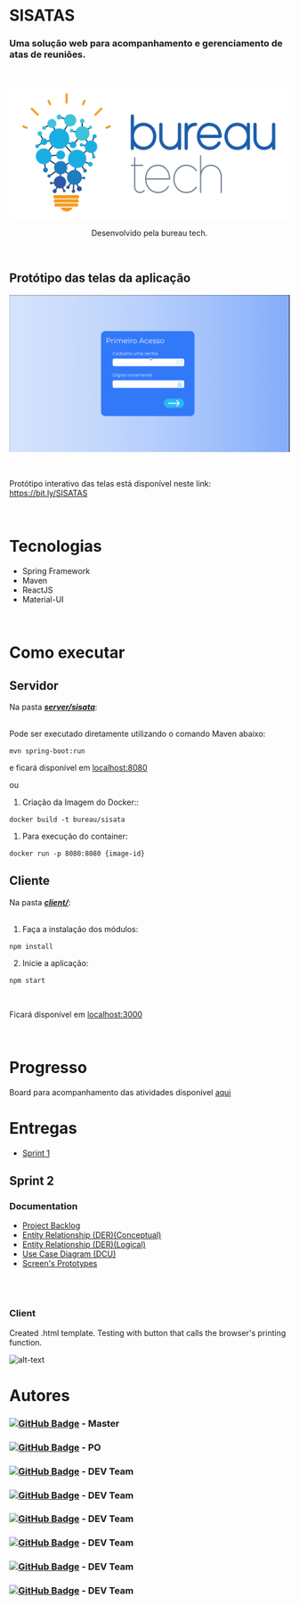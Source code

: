 # SISATAS

### Uma solução web para acompanhamento e gerenciamento de atas de reuniões.

<br>

<div align="center">

![logo](./assets/png/BureauTechLogo.png)

Desenvolvido pela bureau tech.

</div>

<br>

## Protótipo das telas da aplicação

![telas](./assets/gifs/telas.gif)

<br>

Protótipo interativo das telas está disponível neste link: https://bit.ly/SISATAS

<br>

# Tecnologias

- Spring Framework
- Maven
- ReactJS
- Material-UI

</br>

# Como executar

## Servidor

Na pasta [***server/sisata***](./server/sisata): </br></br>

Pode ser executado diretamente utilizando o comando Maven abaixo:

```
mvn spring-boot:run
```

e ficará disponível em [localhost:8080](http://localhost/8080)

ou

1. Criação da Imagem do Docker::

```
docker build -t bureau/sisata
```

1. Para execução do container:

```
docker run -p 8080:8080 {image-id}
```


## Cliente

Na pasta [***client/***](./client): </br></br>

1. Faça a instalação dos módulos:
   
```
npm install
```

2. Inicie a aplicação: 

```
npm start
```
</br>

Ficará disponível em [localhost:3000](http://localhost/3000)

</br>

# Progresso

Board para acompanhamento das atividades disponível [aqui](https://www.notion.so/b2249587d2c24f6995f4c7ba8dea304e?v=322477ad68b04c12ac4bc0e36c55bd61)

# Entregas

- [Sprint 1](https://github.com/BureauTech/ProjectSisatas/tree/prod/sprint-1)

## Sprint 2

### Documentation
- [Project Backlog](https://github.com/BureauTech/ProjectSisatas/blob/feature/readme/docs/Product%20Backlog%20-%20SISATAS.pdf)
- [Entity Relationship (DER)(Conceptual)](https://github.com/BureauTech/ProjectSisatas/blob/master/docs/DER_Conceitual_SISATA_Final.png)
- [Entity Relationship (DER)(Logical)](https://github.com/BureauTech/ProjectSisatas/blob/master/docs/DER_Logico_SISATA_Final.png)
- [Use Case Diagram (DCU)](https://github.com/BureauTech/ProjectSisatas/blob/feature/readme/docs/Product%20Backlog%20-%20SISATAS.pdf)
- [Screen's Prototypes](https://github.com/BureauTech/ProjectSisatas/blob/prod/sprint-1/docs/Prototipo_telas_v1.pdf) 

</br>


</br>

### Client
Created .html template. 
Testing with button that calls the browser's printing function.

![alt-text](https://github.com/BureauTech/ProjectSisatas/blob/feature/readme/assets/gifs/download_pdf.gif)

# Autores

### [![GitHub Badge](https://img.shields.io/github/followers/bibiacoutinho?label=bibiacoutinho&style=for-the-badge&color=black&link=https://github.com/bibiacoutinho)](https://github.com/bibiacoutinho) - Master <br>

### [![GitHub Badge](https://img.shields.io/github/followers/charles-ramos?label=charles-ramos&style=for-the-badge&color=black&link=https://github.com/charles-ramos)](https://github.com/charles-ramos) - PO <br>

### [![GitHub Badge](https://img.shields.io/github/followers/anaclaragraciano?label=anaclaragraciano&style=for-the-badge&color=black&link=https://github.com/anaclaragraciano)](https://github.com/anaclaragraciano) - DEV Team <br>

### [![GitHub Badge](https://img.shields.io/github/followers/caiquesjc?label=caiquesjc&style=for-the-badge&color=black&link=https://github.com/caiquesjc)](https://github.com/caiquesjc) - DEV Team <br>

### [![GitHub Badge](https://img.shields.io/github/followers/danielsantosoliveira?label=danielsantosoliveira&style=for-the-badge&color=black&link=https://github.com/danielsantosoliveira)](https://github.com/danielsantosoliveira) - DEV Team<br>

### [![GitHub Badge](https://img.shields.io/github/followers/Denis-Lima?label=Denis-Lima&style=for-the-badge&color=black&link=https://github.com/Denis-Lima)](https://github.com/Denis-Lima) - DEV Team <br>

### [![GitHub Badge](https://img.shields.io/github/followers/JoaoPSPereira?label=JoaoPSPereira&style=for-the-badge&color=black&link=https://github.com/JoaoPSPereira)](https://github.com/JoaoPSPereira) - DEV Team <br>

### [![GitHub Badge](https://img.shields.io/github/followers/WeDias?label=WeDias&style=for-the-badge&color=black&link=https://github.com/WeDias)](https://github.com/WeDias) - DEV Team <br>